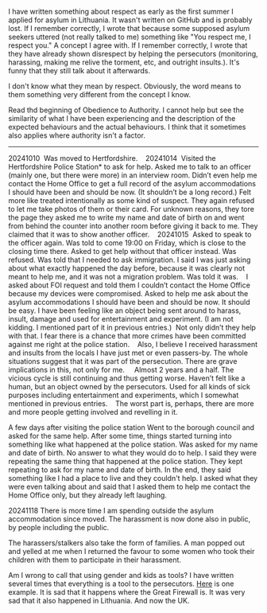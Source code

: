 I have written something about respect as early as the first summer I applied for asylum in Lithuania.
It wasn't written on GitHub and is probably lost. If I remember correctly, I wrote that because some supposed asylum seekers uttered (not really talked to me) something like "You respect me, I respect you." A concept I agree with. If I remember correctly, I wrote that they have already shown disrespect by helping the persecutors (monitoring, harassing, making me relive the torment, etc, and outright insults.). It's funny that they still talk about it afterwards.

I don't know what they mean by respect. Obviously, the word means to them something very different from the concept I know.


Read thd beginning of Obedience to Authority. I cannot help but see the similarity of what I have been experiencing and the description of the expected behaviours and the actual behaviours. I think that it sometimes also applies where authority isn't a factor.


---


20241010 
Was moved to Hertfordshire. 
 
20241014 
Visited the Hertfordshire Police Station* to ask for help. Asked me to talk to an officer (mainly one, but there were more) in an interview room. Didn’t even help me contact the Home Office to get a full record of the asylum accommodations I should have been and should be now. (It shouldn’t be a long record.) Felt more like treated intentionally as some kind of suspect. They again refused to let me take photos of them or their card. For unknown reasons, they tore the page they asked me to write my name and date of birth on and went from behind the counter into another room before giving it back to me. They claimed that it was to show another officer. 
 
20241015 
Asked to speak to the officer again. Was told to come 19:00 on Friday, which is close to the closing time there. Asked to get help without that officer instead. Was refused. Was told that I needed to ask immigration. I said I was just asking about what exactly happened the day before, because it was clearly not meant to help me, and it was not a migration problem. Was told it was. 
 
I asked about FOI request and told them I couldn’t contact the Home Office because my devices were compromised. Asked to help me ask about the asylum accommodations I should have been and should be now. It should be easy. I have been feeling like an object being sent around to harass, insult, damage and used for entertainment and experiment. (I am not kidding. I mentioned part of it in previous entries.) 
Not only didn’t they help with that. I fear there is a chance that more crimes have been committed against me right at the police station. 
 
Also, I believe I received harassment and insults from the locals I have just met or even passers-by. The whole situations suggest that it was part of the persecution. There are grave implications in this, not only for me.  
 
Almost 2 years and a half. The vicious cycle is still continuing and thus getting worse. Haven’t felt like a human, but an object owned by the persecutors. Used for all kinds of sick purposes including entertainment and experiments, which I somewhat mentioned in previous entries. 
 
The worst part is, perhaps, there are more and more people getting involved and revelling in it. 
 

A few days after visiting the police station
Went to the borough council and asked for the same help. After some time, things started turning into something like what happened at the police station. Was asked for my name and date of birth. No answer to what they would do to help. I said they were repeating the same thing that happened at the police station. They kept repeating to ask for my name and date of birth. In the end, they said something like I had a place to live and they couldn't help. I asked what they were even talking about and said that I asked them to help me contact the Home Office only, but they already left laughing.


20241118
There is more time I am spending outside the asylum accommodation since moved. The harassment is now done also in public, by people including the public.

The harassers/stalkers also take the form of families. A man popped out and yelled at me when I returned the favour to some women who took their children with them to participate in their harassment.

Am I wrong to call that using gender and kids as tools? I have written several times that everything is a tool to the persecutors. [Here](https://raw.githubusercontent.com/locharp/asylum_diary/refs/heads/main/en/asylum_diary_35.txt) is one example. It is sad that it happens where the Great Firewall is. It was very sad that it also happened in Lithuania. And now the UK.

